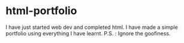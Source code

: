 # html-portfolio
I have just started web dev and completed html. I have made a simple portfolio using everything I have learnt.       P.S. : Ignore the goofiness. 
